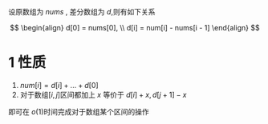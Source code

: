 设原数组为 $nums$ , 差分数组为 $d$,则有如下关系

$$
\begin{align}
d[0] = nums[0], \\
d[i] = num[i] - nums[i - 1] 
\end{align}
$$

# 1 性质

1. $num[i]=d[i]+...+d[0]$
2. 对于数组$[i, j]$区间都加上 $x$ 等价于 $d[i]+x,d[j + 1]-x$

即可在 $o(1)$时间完成对于数组某个区间的操作


